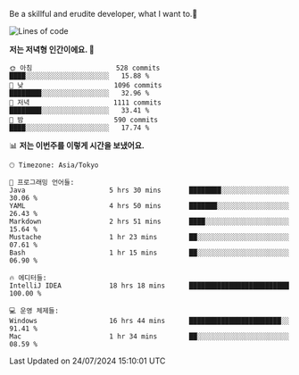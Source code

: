 Be a skillful and erudite developer, what I want to.👶

<!--START_SECTION:waka-->
![Lines of code](https://img.shields.io/badge/%EC%A0%80%EB%8A%94%20%EC%97%AC%ED%83%9C%EA%B9%8C%EC%A7%80%20-2.7%20million%20%EC%A4%84%EC%9D%98%20%EC%BD%94%EB%93%9C%EB%A5%BC%20%EC%9E%91%EC%84%B1%ED%96%88%EC%96%B4%EC%9A%94.-blue)

**저는 저녁형 인간이에요. 🦉** 

```text
🌞 아침                     528 commits         ████░░░░░░░░░░░░░░░░░░░░░   15.88 % 
🌆 낮　                     1096 commits        ████████░░░░░░░░░░░░░░░░░   32.96 % 
🌃 저녁                     1111 commits        ████████░░░░░░░░░░░░░░░░░   33.41 % 
🌙 밤　                     590 commits         ████░░░░░░░░░░░░░░░░░░░░░   17.74 % 
```


📊 **저는 이번주를 이렇게 시간을 보냈어요.** 

```text
🕑︎ Timezone: Asia/Tokyo

💬 프로그래밍 언어들: 
Java                     5 hrs 30 mins       ████████░░░░░░░░░░░░░░░░░   30.06 % 
YAML                     4 hrs 50 mins       ███████░░░░░░░░░░░░░░░░░░   26.43 % 
Markdown                 2 hrs 51 mins       ████░░░░░░░░░░░░░░░░░░░░░   15.64 % 
Mustache                 1 hr 23 mins        ██░░░░░░░░░░░░░░░░░░░░░░░   07.61 % 
Bash                     1 hr 15 mins        ██░░░░░░░░░░░░░░░░░░░░░░░   06.90 % 

🔥 에디터들: 
IntelliJ IDEA            18 hrs 18 mins      █████████████████████████   100.00 % 

💻 운영 체제들: 
Windows                  16 hrs 44 mins      ███████████████████████░░   91.41 % 
Mac                      1 hr 34 mins        ██░░░░░░░░░░░░░░░░░░░░░░░   08.59 % 
```


 Last Updated on 24/07/2024 15:10:01 UTC
<!--END_SECTION:waka-->
